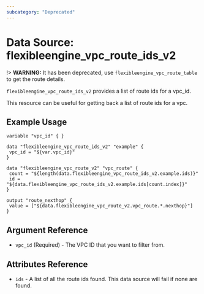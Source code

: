 ```yaml
---
subcategory: "Deprecated"
---
```


# Data Source: flexibleengine_vpc_route_ids_v2

!> **WARNING:** It has been deprecated, use `flexibleengine_vpc_route_table` to get the route details.

`flexibleengine_vpc_route_ids_v2` provides a list of route ids for a vpc_id.

This resource can be useful for getting back a list of route ids for a vpc.

## Example Usage

 ```hcl
 variable "vpc_id" { }

data "flexibleengine_vpc_route_ids_v2" "example" {
  vpc_id = "${var.vpc_id}"
}

data "flexibleengine_vpc_route_v2" "vpc_route" {
  count = "${length(data.flexibleengine_vpc_route_ids_v2.example.ids)}"
  id = "${data.flexibleengine_vpc_route_ids_v2.example.ids[count.index]}"
}

output "route_nexthop" {
  value = ["${data.flexibleengine_vpc_route_v2.vpc_route.*.nexthop}"]
}
 ```

## Argument Reference

* `vpc_id` (Required) - The VPC ID that you want to filter from.

## Attributes Reference

* `ids` - A list of all the route ids found. This data source will fail if none are found.
